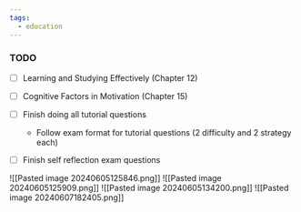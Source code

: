 ```yaml
---
tags:
  - education
---
```

### TODO
- [ ] Learning and Studying Effectively (Chapter 12)
- [ ] Cognitive Factors in Motivation (Chapter 15)
- [ ] Finish doing all tutorial questions
	- Follow exam format for tutorial questions (2 difficulty and 2 strategy each)
- [ ] Finish self reflection exam questions



![[Pasted image 20240605125846.png]]
![[Pasted image 20240605125909.png]]
![[Pasted image 20240605134200.png]]
![[Pasted image 20240607182405.png]]
